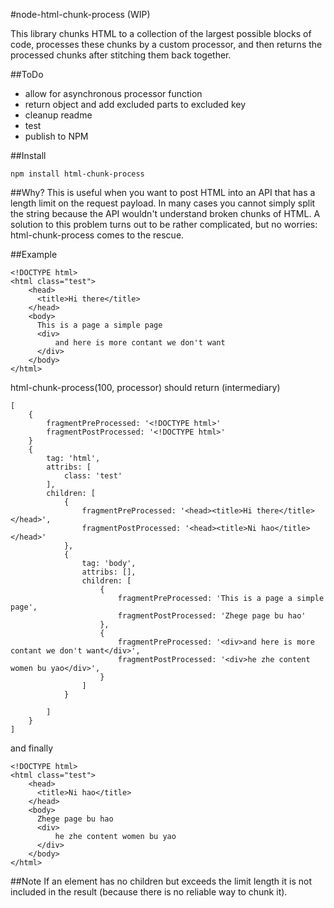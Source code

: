 #node-html-chunk-process (WIP)

This library chunks HTML to a collection of the largest possible blocks of code, processes these chunks by a custom processor, and then returns the processed chunks after stitching them back together.

##ToDo
- allow for asynchronous processor function
- return object and add excluded parts to excluded key
- cleanup readme
- test
- publish to NPM

##Install

    npm install html-chunk-process

##Why?
This is useful when you want to post HTML into an API that has a length limit on the request payload. In many cases you cannot simply split the string because the API wouldn't understand broken chunks of HTML. A solution to this problem turns out to be rather complicated, but no worries: html-chunk-process comes to the rescue.

##Example

    <!DOCTYPE html>
    <html class="test">
        <head>
          <title>Hi there</title>
        </head>
        <body>
          This is a page a simple page
          <div>
              and here is more contant we don't want
          </div>
        </body>
    </html>

html-chunk-process(100, processor) should return (intermediary)

    [
        {
            fragmentPreProcessed: '<!DOCTYPE html>'
            fragmentPostProcessed: '<!DOCTYPE html>'
        }
        {
            tag: 'html',
            attribs: [
                class: 'test'
            ],
            children: [
                {
                    fragmentPreProcessed: '<head><title>Hi there</title></head>',
                    fragmentPostProcessed: '<head><title>Ni hao</title></head>'
                },
                {
                    tag: 'body',
                    attribs: [],
                    children: [
                        {
                            fragmentPreProcessed: 'This is a page a simple page',
                            fragmentPostProcessed: 'Zhege page bu hao'
                        },
                        {
                            fragmentPreProcessed: '<div>and here is more contant we don't want</div>',
                            fragmentPostProcessed: '<div>he zhe content women bu yao</div>',
                        }
                    ]
                }

            ]
        }
    ]

and finally

    <!DOCTYPE html>
    <html class="test">
        <head>
          <title>Ni hao</title>
        </head>
        <body>
          Zhege page bu hao
          <div>
              he zhe content women bu yao
          </div>
        </body>
    </html>

##Note
If an element has no children but exceeds the limit length it is not included in the result (because there is no reliable way to chunk it).
